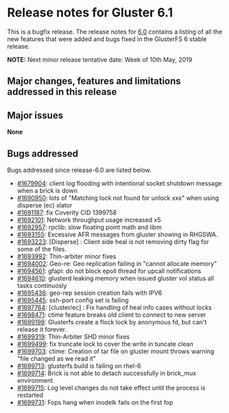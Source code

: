# Release notes for Gluster 6.1

This is a bugfix release. The release notes for [6.0](6.0.md) contains a listing of
all the new features that were added and bugs fixed in the GlusterFS 6 stable
release.

**NOTE:** Next minor release tentative date: Week of 10th May, 2019

## Major changes, features and limitations addressed in this release

## Major issues

**None**

## Bugs addressed

Bugs addressed since release-6.0 are listed below.

- [#1679904](https://bugzilla.redhat.com/1679904): client log flooding with intentional socket shutdown message when a brick is down
- [#1690950](https://bugzilla.redhat.com/1690950): lots of "Matching lock not found for unlock xxx" when using disperse (ec) xlator
- [#1691187](https://bugzilla.redhat.com/1691187): fix Coverity CID 1399758
- [#1692101](https://bugzilla.redhat.com/1692101): Network throughput usage increased x5
- [#1692957](https://bugzilla.redhat.com/1692957): rpclib: slow floating point math and libm
- [#1693155](https://bugzilla.redhat.com/1693155): Excessive AFR messages from gluster showing in RHGSWA.
- [#1693223](https://bugzilla.redhat.com/1693223): [Disperse] : Client side heal is not removing dirty flag for some of the files.
- [#1693992](https://bugzilla.redhat.com/1693992): Thin-arbiter minor fixes
- [#1694002](https://bugzilla.redhat.com/1694002): Geo-re: Geo replication failing in "cannot allocate memory"
- [#1694561](https://bugzilla.redhat.com/1694561): gfapi: do not block epoll thread for upcall notifications
- [#1694610](https://bugzilla.redhat.com/1694610): glusterd leaking memory when issued gluster vol status all tasks continuosly
- [#1695436](https://bugzilla.redhat.com/1695436): geo-rep session creation fails with IPV6
- [#1695445](https://bugzilla.redhat.com/1695445): ssh-port config set is failing
- [#1697764](https://bugzilla.redhat.com/1697764): [cluster/ec] : Fix handling of heal info cases without locks
- [#1698471](https://bugzilla.redhat.com/1698471): ctime feature breaks old client to connect to new server
- [#1699198](https://bugzilla.redhat.com/1699198): Glusterfs create a flock lock by anonymous fd, but can't release it forever.
- [#1699319](https://bugzilla.redhat.com/1699319): Thin-Arbiter SHD minor fixes
- [#1699499](https://bugzilla.redhat.com/1699499): fix truncate lock to cover the write in tuncate clean
- [#1699703](https://bugzilla.redhat.com/1699703): ctime: Creation of tar file on gluster mount throws warning "file changed as we read it"
- [#1699713](https://bugzilla.redhat.com/1699713): glusterfs build is failing on rhel-6
- [#1699714](https://bugzilla.redhat.com/1699714): Brick is not able to detach successfully in brick_mux environment
- [#1699715](https://bugzilla.redhat.com/1699715): Log level changes do not take effect until the process is restarted
- [#1699731](https://bugzilla.redhat.com/1699731): Fops hang when inodelk fails on the first fop

